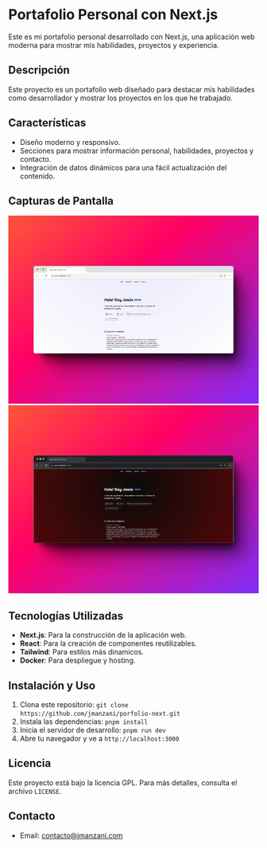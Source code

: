 # Portafolio Personal con Next.js

Este es mi portafolio personal desarrollado con Next.js, una aplicación web moderna para mostrar mis habilidades, proyectos y experiencia.

## Descripción

Este proyecto es un portafolio web diseñado para destacar mis habilidades como desarrollador y mostrar los proyectos en los que he trabajado.

## Características

- Diseño moderno y responsivo.
- Secciones para mostrar información personal, habilidades, proyectos y contacto.
- Integración de datos dinámicos para una fácil actualización del contenido.

## Capturas de Pantalla

![Captura de pantalla Portfolio Modo Claro](public/portfolio-clear.webp)
![Captura de pantalla Portfolio Modo Oscuro](public/portfolio-dark.webp)

## Tecnologías Utilizadas

- **Next.js**: Para la construcción de la aplicación web.
- **React**: Para la creación de componentes reutilizables.
- **Tailwind**: Para estilos más dinamicos.
- **Docker**: Para despliegue y hosting.

## Instalación y Uso

1. Clona este repositorio: `git clone https://github.com/jmanzani/porfolio-next.git`
2. Instala las dependencias: `pnpm install`
3. Inicia el servidor de desarrollo: `pnpm run dev`
4. Abre tu navegador y ve a `http://localhost:3000`

## Licencia

Este proyecto está bajo la licencia GPL. Para más detalles, consulta el archivo `LICENSE`.

## Contacto

- Email:  contacto@jmanzani.com
